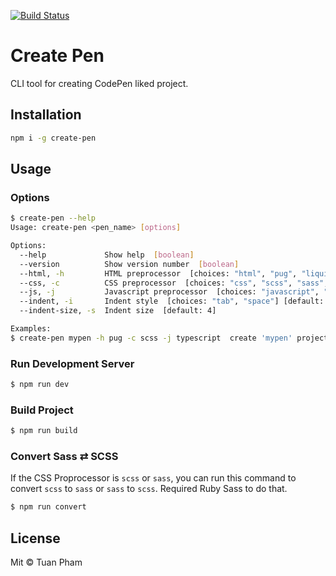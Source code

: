 [![Build Status](https://travis-ci.org/tuanpham-dev/create-pen.svg?branch=master)](https://travis-ci.org/tuanpham-dev/create-pen)
# Create Pen
CLI tool for creating CodePen liked project.

## Installation
```bash
npm i -g create-pen
```

## Usage
### Options
```bash
$ create-pen --help
Usage: create-pen <pen_name> [options]

Options:
  --help             Show help  [boolean]
  --version          Show version number  [boolean]
  --html, -h         HTML preprocessor  [choices: "html", "pug", "liquid"] [default: "html"]
  --css, -c          CSS preprocessor  [choices: "css", "scss", "sass", "postcss"] [default: "css"]
  --js, -j           Javascript preprocessor  [choices: "javascript", "coffee", "typescript"] [default: "javascript"]
  --indent, -i       Indent style  [choices: "tab", "space"] [default: "tab"]
  --indent-size, -s  Indent size  [default: 4]

Examples:
$ create-pen mypen -h pug -c scss -j typescript  create 'mypen' project with pug as html, scss as css and typescript as javascript

```

### Run Development Server
```bash
$ npm run dev
```

### Build Project
```bash
$ npm run build
```

### Convert Sass ⇄ SCSS
If the CSS Proprocessor is `scss` or `sass`, you can run this command to convert `scss` to `sass` or `sass` to `scss`. Required Ruby Sass to do that.
```bash
$ npm run convert
``` 

## License
Mit © Tuan Pham
